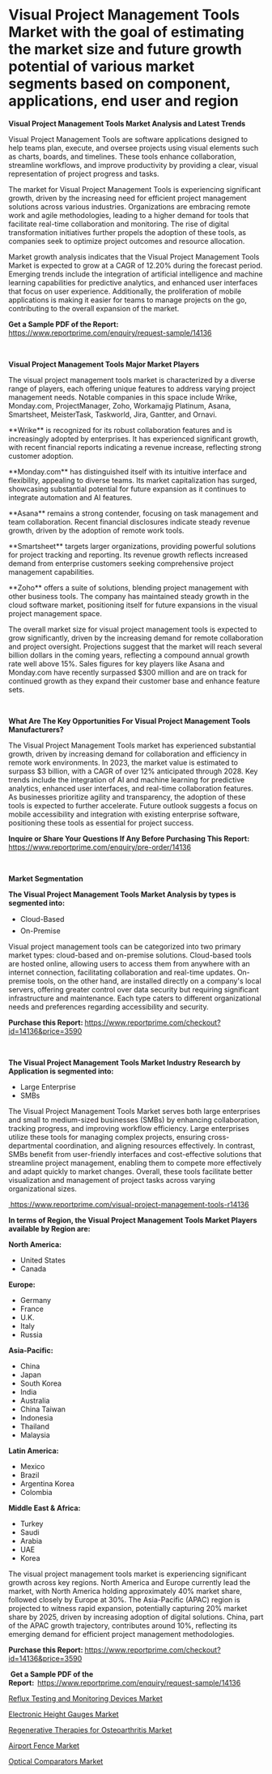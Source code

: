 <p><h1>Visual Project Management Tools Market with the goal of estimating the market size and future growth potential of various market segments based on component, applications, end user and region</h1></p><p><strong>Visual Project Management Tools Market Analysis and Latest Trends</strong></p>
<p><p>Visual Project Management Tools are software applications designed to help teams plan, execute, and oversee projects using visual elements such as charts, boards, and timelines. These tools enhance collaboration, streamline workflows, and improve productivity by providing a clear, visual representation of project progress and tasks.</p><p>The market for Visual Project Management Tools is experiencing significant growth, driven by the increasing need for efficient project management solutions across various industries. Organizations are embracing remote work and agile methodologies, leading to a higher demand for tools that facilitate real-time collaboration and monitoring. The rise of digital transformation initiatives further propels the adoption of these tools, as companies seek to optimize project outcomes and resource allocation.</p><p>Market growth analysis indicates that the Visual Project Management Tools Market is expected to grow at a CAGR of 12.20% during the forecast period. Emerging trends include the integration of artificial intelligence and machine learning capabilities for predictive analytics, and enhanced user interfaces that focus on user experience. Additionally, the proliferation of mobile applications is making it easier for teams to manage projects on the go, contributing to the overall expansion of the market.</p></p>
<p><strong>Get a Sample PDF of the Report:&nbsp;</strong> <a href="https://www.reportprime.com/enquiry/request-sample/14136">https://www.reportprime.com/enquiry/request-sample/14136</a></p>
<p>&nbsp;</p>
<p><strong>Visual Project Management Tools Major Market Players</strong></p>
<p><p>The visual project management tools market is characterized by a diverse range of players, each offering unique features to address varying project management needs. Notable companies in this space include Wrike, Monday.com, ProjectManager, Zoho, Workamajig Platinum, Asana, Smartsheet, MeisterTask, Taskworld, Jira, Gantter, and Ornavi.</p><p>**Wrike** is recognized for its robust collaboration features and is increasingly adopted by enterprises. It has experienced significant growth, with recent financial reports indicating a revenue increase, reflecting strong customer adoption.</p><p>**Monday.com** has distinguished itself with its intuitive interface and flexibility, appealing to diverse teams. Its market capitalization has surged, showcasing substantial potential for future expansion as it continues to integrate automation and AI features.</p><p>**Asana** remains a strong contender, focusing on task management and team collaboration. Recent financial disclosures indicate steady revenue growth, driven by the adoption of remote work tools.</p><p>**Smartsheet** targets larger organizations, providing powerful solutions for project tracking and reporting. Its revenue growth reflects increased demand from enterprise customers seeking comprehensive project management capabilities.</p><p>**Zoho** offers a suite of solutions, blending project management with other business tools. The company has maintained steady growth in the cloud software market, positioning itself for future expansions in the visual project management space.</p><p>The overall market size for visual project management tools is expected to grow significantly, driven by the increasing demand for remote collaboration and project oversight. Projections suggest that the market will reach several billion dollars in the coming years, reflecting a compound annual growth rate well above 15%. Sales figures for key players like Asana and Monday.com have recently surpassed $300 million and are on track for continued growth as they expand their customer base and enhance feature sets.</p></p>
<p>&nbsp;</p>
<p><strong>What Are The Key Opportunities For Visual Project Management Tools Manufacturers?</strong></p>
<p><p>The Visual Project Management Tools market has experienced substantial growth, driven by increasing demand for collaboration and efficiency in remote work environments. In 2023, the market value is estimated to surpass $3 billion, with a CAGR of over 12% anticipated through 2028. Key trends include the integration of AI and machine learning for predictive analytics, enhanced user interfaces, and real-time collaboration features. As businesses prioritize agility and transparency, the adoption of these tools is expected to further accelerate. Future outlook suggests a focus on mobile accessibility and integration with existing enterprise software, positioning these tools as essential for project success.</p></p>
<p><strong>Inquire or Share Your Questions If Any Before Purchasing This Report:</strong> <a href="https://www.reportprime.com/enquiry/pre-order/14136">https://www.reportprime.com/enquiry/pre-order/14136</a></p>
<p>&nbsp;</p>
<p><strong>Market Segmentation</strong></p>
<p><strong>The Visual Project Management Tools Market Analysis by types is segmented into:</strong></p>
<p><ul><li>Cloud-Based</li><li>On-Premise</li></ul></p>
<p><p>Visual project management tools can be categorized into two primary market types: cloud-based and on-premise solutions. Cloud-based tools are hosted online, allowing users to access them from anywhere with an internet connection, facilitating collaboration and real-time updates. On-premise tools, on the other hand, are installed directly on a company's local servers, offering greater control over data security but requiring significant infrastructure and maintenance. Each type caters to different organizational needs and preferences regarding accessibility and security.</p></p>
<p><strong>Purchase this Report:&nbsp;</strong><a href="https://www.reportprime.com/checkout?id=14136&price=3590">https://www.reportprime.com/checkout?id=14136&price=3590</a></p>
<p>&nbsp;</p>
<p><strong>The Visual Project Management Tools Market Industry Research by Application is segmented into:</strong></p>
<p><ul><li>Large Enterprise</li><li>SMBs</li></ul></p>
<p><p>The Visual Project Management Tools Market serves both large enterprises and small to medium-sized businesses (SMBs) by enhancing collaboration, tracking progress, and improving workflow efficiency. Large enterprises utilize these tools for managing complex projects, ensuring cross-departmental coordination, and aligning resources effectively. In contrast, SMBs benefit from user-friendly interfaces and cost-effective solutions that streamline project management, enabling them to compete more effectively and adapt quickly to market changes. Overall, these tools facilitate better visualization and management of project tasks across varying organizational sizes.</p></p>
<p><a href="https://www.reportprime.com/visual-project-management-tools-r14136">&nbsp;https://www.reportprime.com/visual-project-management-tools-r14136</a></p>
<p><strong>In terms of Region, the Visual Project Management Tools Market Players available by Region are:</strong></p>
<p>
    <p> <strong> North America: </strong>
        <ul>
            <li>United States</li>
            <li>Canada</li>
        </ul>
        </p> 
    <p> <strong> Europe: </strong>
        <ul>
            <li>Germany</li>
            <li>France</li>
            <li>U.K.</li>
            <li>Italy</li>
            <li>Russia</li>
        </ul>
        </p> 
    <p> <strong> Asia-Pacific: </strong>
        <ul>
            <li>China</li>
            <li>Japan</li>
            <li>South Korea</li>
            <li>India</li>
            <li>Australia</li>
            <li>China Taiwan</li>
            <li>Indonesia</li>
            <li>Thailand</li>
            <li>Malaysia</li>
        </ul>
        </p> 
    <p> <strong> Latin America: </strong>
        <ul>
            <li>Mexico</li>
            <li>Brazil</li>
            <li>Argentina Korea</li>
            <li>Colombia</li>
        </ul>
        </p> 
    <p> <strong> Middle East & Africa: </strong>
        <ul>
            <li>Turkey</li>
            <li>Saudi</li>
            <li>Arabia</li>
            <li>UAE</li>
            <li>Korea</li>
        </ul>
    </p>
    </p>
<p><p>The visual project management tools market is experiencing significant growth across key regions. North America and Europe currently lead the market, with North America holding approximately 40% market share, followed closely by Europe at 30%. The Asia-Pacific (APAC) region is projected to witness rapid expansion, potentially capturing 20% market share by 2025, driven by increasing adoption of digital solutions. China, part of the APAC growth trajectory, contributes around 10%, reflecting its emerging demand for efficient project management methodologies.</p></p>
<p><strong>Purchase this Report: </strong><a href="https://www.reportprime.com/checkout?id=14136&price=3590">https://www.reportprime.com/checkout?id=14136&price=3590</a></p>
<p>&nbsp;<strong>Get a Sample PDF of the Report:&nbsp;&nbsp;</strong><a href="https://www.reportprime.com/enquiry/request-sample/14136">https://www.reportprime.com/enquiry/request-sample/14136</a></p>
<p><strong></strong></p>
<p><p><a href="https://medium.com/@caigithemay20/market-leaders-and-laggards-global-reflux-testing-and-monitoring-devices-market-trends-and-3d27eb8c06e0">Reflux Testing and Monitoring Devices Market</a></p><p><a href="https://www.linkedin.com/pulse/electronic-height-gauges-market-global-regional-analysis-fxfge?trackingId=LY6YDJCASTezqsh5ZTZD0g%3D%3D">Electronic Height Gauges Market</a></p><p><a href="https://medium.com/@caigithemay20/this-report-aims-to-provide-a-comprehensive-presentation-of-the-global-market-for-regenerative-04afc59c1dde">Regenerative Therapies for Osteoarthritis Market</a></p><p><a href="https://issuu.com/reportprime-2/docs/airport-fence-market-size-2030.pptx_2f65144d3d34a2">Airport Fence Market</a></p><p><a href="https://www.linkedin.com/pulse/global-optical-comparators-market-trends-analysis-future-ofpue?trackingId=kl0HQBKxQ0y11u7rfUa%2FjA%3D%3D">Optical Comparators Market</a></p></p>